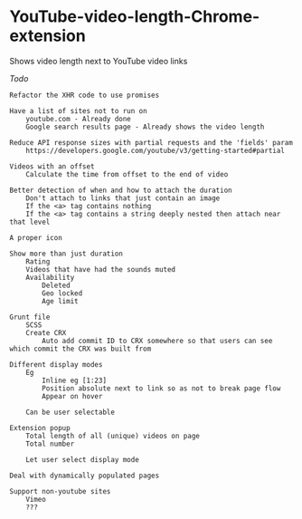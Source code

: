 YouTube-video-length-Chrome-extension
=====================================

Shows video length next to YouTube video links


*Todo*

	Refactor the XHR code to use promises

	Have a list of sites not to run on
		youtube.com - Already done
		Google search results page - Already shows the video length

	Reduce API response sizes with partial requests and the 'fields' param
		https://developers.google.com/youtube/v3/getting-started#partial

	Videos with an offset
		Calculate the time from offset to the end of video

	Better detection of when and how to attach the duration
		Don't attach to links that just contain an image
		If the <a> tag contains nothing
		If the <a> tag contains a string deeply nested then attach near that level

	A proper icon

	Show more than just duration
		Rating
		Videos that have had the sounds muted
		Availability
			Deleted
			Geo locked
			Age limit

	Grunt file
		SCSS
		Create CRX
			Auto add commit ID to CRX somewhere so that users can see which commit the CRX was built from

	Different display modes
		Eg
			Inline eg [1:23]
			Position absolute next to link so as not to break page flow
			Appear on hover

		Can be user selectable

	Extension popup
		Total length of all (unique) videos on page
		Total number

		Let user select display mode

	Deal with dynamically populated pages

	Support non-youtube sites
		Vimeo
		???